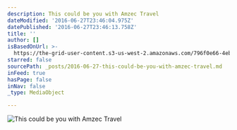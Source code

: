 ```yaml
---
description: This could be you with Amzec Travel
dateModified: '2016-06-27T23:46:04.975Z'
datePublished: '2016-06-27T23:46:13.758Z'
title: ''
author: []
isBasedOnUrl: >-
  https://the-grid-user-content.s3-us-west-2.amazonaws.com/796f0e66-4eb3-4783-90e6-825486aac11c.jpg
starred: false
sourcePath: _posts/2016-06-27-this-could-be-you-with-amzec-travel.md
inFeed: true
hasPage: false
inNav: false
_type: MediaObject

---
```

![This could be you with Amzec Travel](https://the-grid-user-content.s3-us-west-2.amazonaws.com/796f0e66-4eb3-4783-90e6-825486aac11c.jpg)